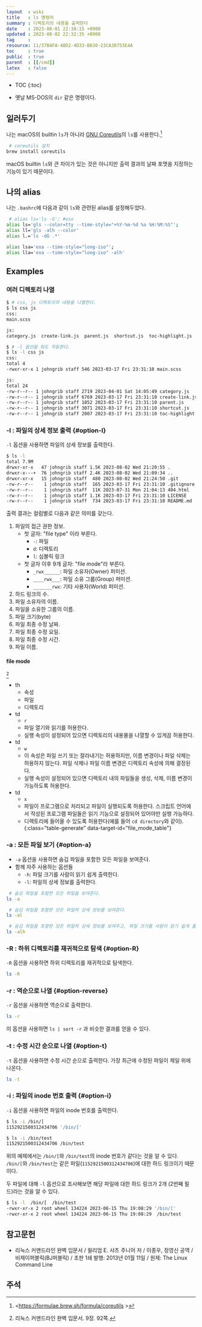 ```yaml
---
layout  : wiki
title   : ls 명령어
summary : 디렉토리의 내용을 출력한다
date    : 2023-08-01 22:38:15 +0900
updated : 2023-08-02 22:32:35 +0900
tag     : 
resource: 11/37B4FA-48D2-4D33-B630-23CA30753E4A
toc     : true
public  : true
parent  : [[/cmd]]
latex   : false
---
```

* TOC
{:toc}

- 옛날 MS-DOS의 `dir` 같은 명령이다.

## 일러두기

나는 macOS의 builtin `ls`가 아니라 [GNU Coreutils]( https://www.gnu.org/software/coreutils/ )의 `ls`를 사용한다.[^coreutils]

```bash
 # coreutils 설치
brew install coreutils
```

macOS builtin `ls`와 큰 차이가 있는 것은 아니지만 출력 결과의 날짜 포맷을 지정하는 기능이 있기 때문이다.

## 나의 alias

나는 `.bashrc`에 다음과 같이 `ls`와 관련된 alias를 설정해두었다.

```bash
 # alias ls='ls -G'; #osx
alias ls='gls --color=tty --time-style="+%Y-%m-%d %a %H:%M:%S"';
alias ll='gls -alh --color'
alias l.='ls -dG .*'

alias lsa='exa --time-style="long-iso"';
alias lla='exa --time-style="long-iso" -alh'
```

## Examples

### 여러 디렉토리 나열

```bash
$ # css, js 디렉토리의 내용을 나열한다.
$ ls css js
css:
main.scss

js:
category.js  create-link.js  parent.js  shortcut.js  toc-highlight.js

$ # -l 옵션을 줘도 작동한다.
$ ls -l css js
css:
total 4
-rwxr-xr-x 1 johngrib staff 546 2023-03-17 Fri 23:31:10 main.scss

js:
total 24
-rw-r--r-- 1 johngrib staff 2719 2023-04-01 Sat 14:05:49 category.js
-rw-r--r-- 1 johngrib staff 6769 2023-03-17 Fri 23:31:10 create-link.js
-rw-r--r-- 1 johngrib staff 1852 2023-03-17 Fri 23:31:10 parent.js
-rw-r--r-- 1 johngrib staff 3071 2023-03-17 Fri 23:31:10 shortcut.js
-rw-r--r-- 1 johngrib staff 2007 2023-03-17 Fri 23:31:10 toc-highlight.js
```

### -l : 파일의 상세 정보 출력 {#option-l}

`-l` 옵션을 사용하면 파일의 상세 정보를 출력한다.

```bash
$ ls -l
total 7.9M
drwxr-xr-x   47 johngrib staff 1.5K 2023-08-02 Wed 21:20:55 .
drwxr-x---+  76 johngrib staff 2.4K 2023-08-02 Wed 21:09:34 ..
drwxr-xr-x   15 johngrib staff  480 2023-08-02 Wed 21:24:50 .git
-rw-r--r--    1 johngrib staff  165 2023-03-17 Fri 23:31:10 .gitignore
-rw-r--r--    1 johngrib staff  11K 2023-07-31 Mon 21:04:13 404.html
-rw-r--r--    1 johngrib staff 1.1K 2023-03-17 Fri 23:31:10 LICENSE
-rw-r--r--    1 johngrib staff  734 2023-03-17 Fri 23:31:10 README.md
```

출력 결과는 컬럼별로 다음과 같은 의미를 갖는다.

1. 파일의 접근 권한 정보.
    - 첫 글자: "file type" 이라 부른다.
        - `-`: 파일
        - `d`: 디렉토리
        - `l`: 심볼릭 링크
    - 첫 글자 이후 9개 글자: "file mode"라 부른다.
        - `_rwx______`: 파일 소유자(Owner) 퍼미션.
        - `____rwx___`: 파일 소유 그룹(Group) 퍼미션.
        - `_______rwx`: 기타 사용자(World) 퍼미션.
2. 하드 링크의 수.
3. 파일 소유자의 이름.
4. 파일을 소유한 그룹의 이름.
5. 파일 크기(byte)
6. 파일 최종 수정 날짜.
7. 파일 최종 수정 요일.
8. 파일 최종 수정 시간.
9. 파일 이름.

#### file mode

> <div id="file_mode_table"></div>
[^command-line-book-92]

- th
    - 속성
    - 파일
    - 디렉토리
- td
    - `r`
    - 파일 열기와 읽기를 허용한다.
    - 실행 속성이 설정되어 있으면 디렉토리의 내용물을 나열할 수 있게끔 허용한다.
- td
    - `w`
    - 이 속성은 파일 쓰기 또는 잘라내기는 허용하지만, 이름 변경이나 파일 삭제는 허용하지 않는다. 파일 삭제나 파일 이름 변경은 디렉토리 속성에 의해 결정된다.
    - 실행 속성이 설정되어 있으면 디렉토리 내의 파일들을 생성, 삭제, 이름 변경이 가능하도록 허용한다.
- td
    - `x`
    - 파일이 프로그램으로 처리되고 파일이 실행되도록 허용한다. 스크립트 언어에서 작성된 프로그램 파일들은 읽기 기능으로 설정되어 있어야만 실행 가능하다.
    - 디렉토리에 들어올 수 있도록 허용한다(예를 들어 `cd directory`와 같이).
{:class="table-generate" data-target-id="file_mode_table"}


### -a : 모든 파일 보기 {#option-a}

- `-a` 옵션을 사용하면 숨김 파일을 포함한 모든 파일을 보여준다.
- 함께 자주 사용하는 옵션들
    - `-h`: 파일 크기를 사람이 읽기 쉽게 출력한다.
    - `-l`: 파일의 상세 정보를 출력한다.

```bash
 # 숨김 파일을 포함한 모든 파일을 보여준다.
ls -a

 # 숨김 파일을 포함한 모든 파일의 상세 정보를 보여준다.
ls -al

 # 숨김 파일을 포함한 모든 파일의 상세 정보를 보여주고, 파일 크기를 사람이 읽기 쉽게 출력한다.
ls -alh
```

### -R : 하위 디렉토리를 재귀적으로 탐색 {#option-R}

`-R` 옵션을 사용하면 하위 디렉토리를 재귀적으로 탐색한다.

```bash
ls -R
```

### -r : 역순으로 나열 {#option-reverse}

`-r` 옵션을 사용하면 역순으로 출력한다.

```bash
ls -r
```

이 옵션을 사용하면 `ls | sort -r` 과 비슷한 결과를 얻을 수 있다.

### -t : 수정 시간 순으로 나열 {#option-t}

`-t` 옵션을 사용하면 수정 시간 순으로 출력한다. 가장 최근에 수정된 파일이 제일 위에 나온다.

```bash
ls -t
```

### -i : 파일의 inode 번호 출력 {#option-i}

`-i` 옵션을 사용하면 파일의 inode 번호를 출력한다.

```bash
$ ls -i /bin/[
1152921500312434706 '/bin/['

$ ls -i /bin/test
1152921500312434706 /bin/test
```

위의 예제에서는 `/bin/[`와 `/bin/test`의 inode 번호가 같다는 것을 알 수 있다. `/bin/[`와 `/bin/test`는 같은 파일(`1152921500312434706`)에 대한 하드 링크이기 때문이다.

두 파일에 대해 `-l` 옵션으로 조사해보면 해당 파일에 대한 하드 링크가 2개 (2번째 필드)라는 것을 알 수 있다.

```bash
$ ls -l  /bin/[  /bin/test
-rwxr-xr-x 2 root wheel 134224 2023-06-15 Thu 19:08:29 '/bin/['
-rwxr-xr-x 2 root wheel 134224 2023-06-15 Thu 19:08:29  /bin/test
```

## 참고문헌

- 리눅스 커맨드라인 완벽 입문서 / 윌리엄 E. 샤츠 주니어 저 / 이종우, 정영신 공역 / 비제이퍼블릭(BJ퍼블릭) / 초판 1쇄 발행: 2013년 01월 11일 / 원제: The Linux Command Line

## 주석

[^coreutils]: <https://formulae.brew.sh/formula/coreutils >
[^command-line-book-92]: 리눅스 커맨드라인 완벽 입문서. 9장. 92쪽.

